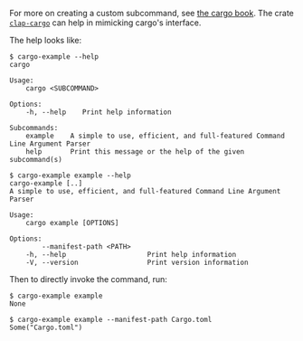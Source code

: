 For more on creating a custom subcommand, see [the cargo
book](https://doc.rust-lang.org/cargo/reference/external-tools.html#custom-subcommands).
The crate [`clap-cargo`](https://github.com/crate-ci/clap-cargo) can help in
mimicking cargo's interface.

The help looks like:
```console
$ cargo-example --help
cargo 

Usage:
    cargo <SUBCOMMAND>

Options:
    -h, --help    Print help information

Subcommands:
    example    A simple to use, efficient, and full-featured Command Line Argument Parser
    help       Print this message or the help of the given subcommand(s)

$ cargo-example example --help
cargo-example [..]
A simple to use, efficient, and full-featured Command Line Argument Parser

Usage:
    cargo example [OPTIONS]

Options:
        --manifest-path <PATH>    
    -h, --help                    Print help information
    -V, --version                 Print version information

```

Then to directly invoke the command, run:
```console
$ cargo-example example
None

$ cargo-example example --manifest-path Cargo.toml
Some("Cargo.toml")

```
